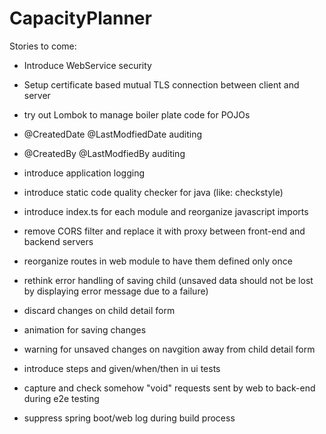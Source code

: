 # CapacityPlanner
Stories to come:
- Introduce WebService security
- Setup certificate based mutual TLS connection between client and server
- try out Lombok to manage boiler plate code for POJOs
- @CreatedDate @LastModfiedDate auditing
- @CreatedBy @LastModfiedBy auditing
- introduce application logging
- introduce static code quality checker for java (like: checkstyle)
- introduce index.ts for each module and reorganize javascript imports
- remove CORS filter and replace it with proxy between front-end and backend servers
- reorganize routes in web module to have them defined only once

- rethink error handling of saving child (unsaved data should not be lost by displaying error message due to a failure)
- discard changes on child detail form
- animation for saving changes
- warning for unsaved changes on navgition away from child detail form
- introduce steps and given/when/then in ui tests
- capture and check somehow "void" requests sent by web to back-end during e2e testing
- suppress spring boot/web log during build process
